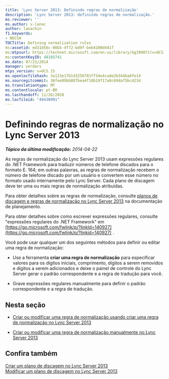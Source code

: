 ```yaml
---
title: 'Lync Server 2013: Definindo regras de normalização'
description: 'Lync Server 2013: definindo regras de normalização.'
ms.reviewer: ''
ms.author: v-lanac
author: lanachin
f1.keywords:
- NOCSH
TOCTitle: Defining normalization rules
ms:assetid: ed31d56c-00b5-4f72-bd9f-beb4100d441f
ms:mtpsurl: https://technet.microsoft.com/en-us/library/Gg399071(v=OCS.15)
ms:contentKeyID: 48185741
ms.date: 07/23/2014
manager: serdars
mtps_version: v=OCS.15
ms.openlocfilehash: 3a123e17b1d3256781ff34e4cade2b344ba8fe14
ms.sourcegitcommit: 36fee89bb887bea4f18b19f17a8c69daf5bc423d
ms.translationtype: MT
ms.contentlocale: pt-BR
ms.lasthandoff: 11/26/2020
ms.locfileid: "49430991"
---
```

# <a name="defining-normalization-rules-in-lync-server-2013"></a>Definindo regras de normalização no Lync Server 2013

<div data-xmlns="http://www.w3.org/1999/xhtml">

<div class="topic" data-xmlns="http://www.w3.org/1999/xhtml" data-msxsl="urn:schemas-microsoft-com:xslt" data-cs="https://msdn.microsoft.com/">

<div data-asp="https://msdn2.microsoft.com/asp">



</div>

<div id="mainSection">

<div id="mainBody">

<span> </span>

_**Tópico da última modificação:** 2014-04-22_

As regras de normalização do Lync Server 2013 usam expressões regulares do .NET Framework para traduzir números de telefone discados para o formato E. 164; em outras palavras, as regras de normalização recebem o número de telefone discado por um usuário e convertem esse número no formato usado internamente pelo Lync Server. Cada plano de discagem deve ter uma ou mais regras de normalização atribuídas.

Para obter detalhes sobre as regras de normalização, consulte [planos de discagem e regras de normalização no Lync Server 2013](lync-server-2013-dial-plans-and-normalization-rules.md) na documentação de planejamento.

Para obter detalhes sobre como escrever expressões regulares, consulte "expressões regulares do .NET Framework" em [https://go.microsoft.com/fwlink/p/?linkId=140927](https://go.microsoft.com/fwlink/p/?linkid=140927) .

Você pode usar qualquer um dos seguintes métodos para definir ou editar uma regra de normalização:

  - Use a ferramenta **criar uma regra de normalização** para especificar valores para os dígitos iniciais, comprimento, dígitos a serem removidos e dígitos a serem adicionados e deixe o painel de controle do Lync Server gerar o padrão correspondente e a regra de tradução para você.

  - Grave expressões regulares manualmente para definir o padrão correspondente e a regra de tradução.

<div>

## <a name="in-this-section"></a>Nesta seção

  - [Criar ou modificar uma regra de normalização usando criar uma regra de normalização no Lync Server 2013](lync-server-2013-create-or-modify-a-normalization-rule-by-using-build-a-normalization-rule.md)

  - [Criar ou modificar uma regra de normalização manualmente no Lync Server 2013](lync-server-2013-create-or-modify-a-normalization-rule-manually.md)

</div>

<div>

## <a name="see-also"></a>Confira também


[Criar um plano de discagem no Lync Server 2013](lync-server-2013-create-a-dial-plan.md)  
[Modificar um plano de discagem no Lync Server 2013](lync-server-2013-modify-a-dial-plan.md)  
  

</div>

</div>

<span> </span>

</div>

</div>

</div>

